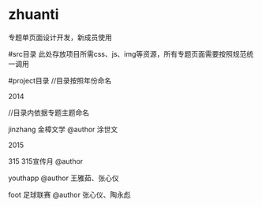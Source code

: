 # zhuanti
专题单页面设计开发，新成员使用

#src目录
此处存放项目所需css、js、img等资源，所有专题页面需要按照规范统一调用

#project目录
//目录按照年份命名

2014

  //目录内依据专题主题命名
  
  jinzhang 金樟文学 @author 涂世文
  
2015

  315 315宣传月 @author 

  youthapp @author 王雅茹、张心仪

  foot 足球联赛 @author 张心仪、陶永彪
